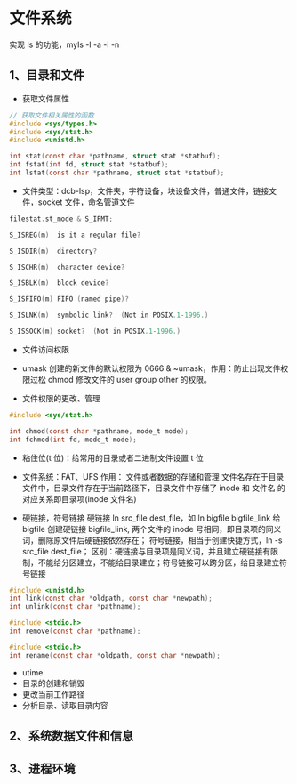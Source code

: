# 文件系统

实现 ls 的功能，myls -l -a -i -n

## 1、目录和文件

- 获取文件属性

```c
// 获取文件相关属性的函数
#include <sys/types.h>
#include <sys/stat.h>
#include <unistd.h>

int stat(const char *pathname, struct stat *statbuf);
int fstat(int fd, struct stat *statbuf);
int lstat(const char *pathname, struct stat *statbuf);
```

- 文件类型：dcb-lsp，文件夹，字符设备，块设备文件，普通文件，链接文件，socket 文件，命名管道文件

```c
filestat.st_mode & S_IFMT;

S_ISREG(m)  is it a regular file?

S_ISDIR(m)  directory?

S_ISCHR(m)  character device?

S_ISBLK(m)  block device?

S_ISFIFO(m) FIFO (named pipe)?

S_ISLNK(m)  symbolic link?  (Not in POSIX.1-1996.)

S_ISSOCK(m) socket?  (Not in POSIX.1-1996.)
```

- 文件访问权限
- umask
  创建的新文件的默认权限为 0666 & ~umask，作用：防止出现文件权限过松
  chmod 修改文件的 user group other 的权限。

- 文件权限的更改、管理

```c
#include <sys/stat.h>

int chmod(const char *pathname, mode_t mode);
int fchmod(int fd, mode_t mode);
```

- 粘住位(t 位)：给常用的目录或者二进制文件设置 t 位

- 文件系统：FAT、UFS
  作用： 文件或者数据的存储和管理
  文件名存在于目录文件中，目录文件存在于当前路径下，目录文件中存储了 inode 和 文件名 的对应关系即目录项(inode 文件名)

- 硬链接，符号链接
  硬链接 ln src_file dest_file，如 ln bigfile bigfile_link 给 bigfile 创建硬链接 bigfile_link, 两个文件的 inode 号相同，即目录项的同义词，删除原文件后硬链接依然存在；
  符号链接，相当于创建快捷方式，ln -s src_file dest_file；
  区别：硬链接与目录项是同义词，并且建立硬链接有限制，不能给分区建立，不能给目录建立；符号链接可以跨分区，给目录建立符号链接

```c
#include <unistd.h>
int link(const char *oldpath, const char *newpath);
int unlink(const char *pathname);

#include <stdio.h>
int remove(const char *pathname);

#include <stdio.h>
int rename(const char *oldpath, const char *newpath);
```

- utime
- 目录的创建和销毁
- 更改当前工作路径
- 分析目录、读取目录内容

## 2、系统数据文件和信息

## 3、进程环境
